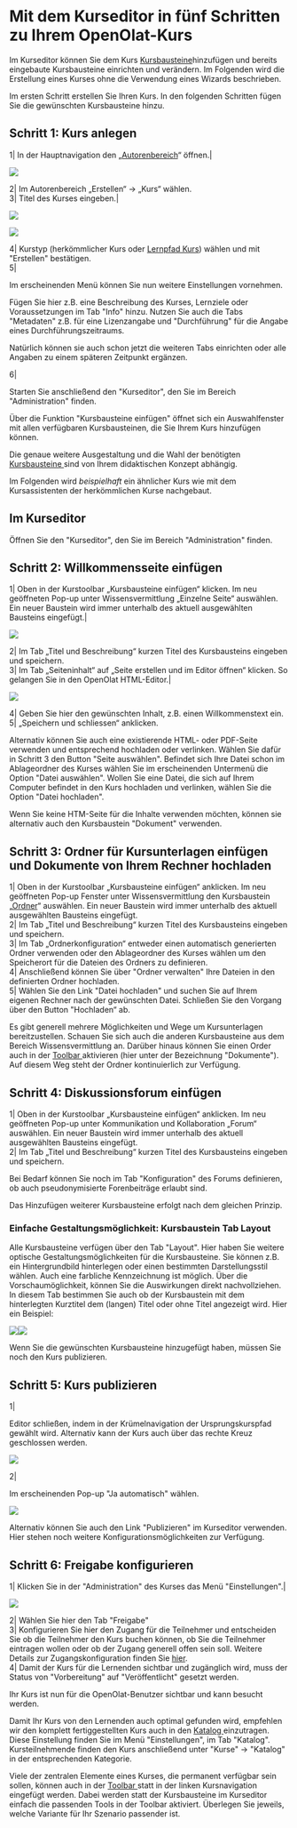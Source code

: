 # Mit dem Kurseditor in fünf Schritten zu Ihrem OpenOlat-Kurs


Im Kurseditor können Sie dem Kurs [Kursbausteine](../display/OO161DE/Kursbausteine.html)hinzufügen und bereits eingebaute
Kursbausteine einrichten und verändern. Im Folgenden wird die Erstellung eines
Kurses ohne die Verwendung eines Wizards beschrieben.

Im ersten Schritt erstellen Sie Ihren Kurs. In den folgenden Schritten fügen
Sie die gewünschten Kursbausteine hinzu.

Schritt 1: Kurs anlegen  
---  
1| In der Hauptnavigation den
„[Autorenbereich](../display/OO161DE/Autorenbereich.html)“ öffnen.|

![](assets/Kurs_erstellen_16.png)  
  
  
2| Im Autorenbereich „Erstellen“ → „Kurs“ wählen.  
3| Titel des Kurses eingeben.|

![](assets/Kurs_erstellen_154.jpg)

![](assets/Kurs_Einstellungen_Info.jpg)  
  
4| Kurstyp (herkömmlicher Kurs oder [Lernpfad
Kurs](viewpage.action%EF%B9%96pageId=108593191.html)) wählen und mit
"Erstellen" bestätigen.  
5|

Im erscheinenden Menü können Sie nun weitere Einstellungen vornehmen.

Fügen Sie hier z.B. eine Beschreibung des Kurses, Lernziele oder
Voraussetzungen im Tab "Info" hinzu. Nutzen Sie auch die Tabs "Metadaten" z.B.
für eine Lizenzangabe und "Durchführung" für die Angabe eines
Durchführungszeitraums.

Natürlich können sie auch schon jetzt die weiteren Tabs einrichten oder alle
Angaben zu einem späteren Zeitpunkt ergänzen.

  
  
  
6|

Starten Sie anschließend den "Kurseditor", den Sie im Bereich "Administration"
finden.

Über die Funktion "Kursbausteine einfügen" öffnet sich ein Auswahlfenster mit
allen verfügbaren Kursbausteinen, die Sie Ihrem Kurs hinzufügen können.  
  
Die genaue weitere Ausgestaltung und die Wahl der benötigten [Kursbausteine
](../display/OO161DE/Kursbausteine.html)sind von Ihrem didaktischen Konzept
abhängig.

Im Folgenden wird _beispielhaft_ ein ähnlicher Kurs wie mit dem
Kursassistenten der herkömmlichen Kurse nachgebaut.

## Im Kurseditor

Öffnen Sie den "Kurseditor", den Sie im Bereich "Administration" finden.

Schritt 2: Willkommensseite einfügen  
---  
1| Oben in der Kurstoolbar „Kursbausteine einfügen“ klicken. Im neu geöffneten
Pop-up unter Wissensvermittlung „Einzelne Seite“ auswählen. Ein neuer Baustein
wird immer unterhalb des aktuell ausgewählten Bausteins eingefügt.|

![](assets/Kursbausteine_einfuegen_verm.png)  
  
  
2| Im Tab „Titel und Beschreibung“ kurzen Titel des Kursbausteins eingeben und
speichern.  
3| Im Tab „Seiteninhalt“ auf „Seite erstellen und im Editor öffnen“ klicken.
So gelangen Sie in den OpenOlat HTML-Editor.|

![](assets/Einzelne_Seite_anlegen.png)  
  
  
4| Geben Sie hier den gewünschten Inhalt, z.B. einen Willkommenstext ein.  
5| „Speichern und schliessen“ anklicken.  
  
Alternativ können Sie auch eine existierende HTML- oder PDF-Seite verwenden
und entsprechend hochladen oder verlinken. Wählen Sie dafür in Schritt 3 den
Button "Seite auswählen". Befindet sich Ihre Datei schon im Ablageordner des
Kurses wählen Sie im erscheinenden Untermenü die Option "Datei auswählen".
Wollen Sie eine Datei, die sich auf Ihrem Computer befindet in den Kurs
hochladen und verlinken, wählen Sie die Option "Datei hochladen".

Wenn Sie keine HTM-Seite für die Inhalte verwenden möchten, können sie
alternativ auch den Kursbaustein "Dokument" verwenden.

Schritt 3: Ordner für Kursunterlagen einfügen und Dokumente von Ihrem Rechner
hochladen  
---  
1| Oben in der Kurstoolbar „Kursbausteine einfügen“ anklicken. Im neu
geöffneten Pop-up Fenster unter Wissensvermittlung den Kursbaustein
„[Ordner](viewpage.action%EF%B9%96pageId=108593373.html)“ auswählen. Ein neuer
Baustein wird immer unterhalb des aktuell ausgewählten Bausteins eingefügt.  
2| Im Tab „Titel und Beschreibung“ kurzen Titel des Kursbausteins eingeben und
speichern.  
3| Im Tab „Ordnerkonfiguration“ entweder einen automatisch generierten Ordner
verwenden oder den Ablageordner des Kurses wählen um den Speicherort für die
Dateien des Ordners zu definieren.  
4|  Anschließend können Sie über "Ordner verwalten" Ihre Dateien in den
definierten Ordner hochladen.  
5| Wählen Sie den Link "Datei hochladen" und suchen Sie auf Ihrem eigenen
Rechner nach der gewünschten Datei. Schließen Sie den Vorgang über den Button
"Hochladen“ ab.  
  
Es gibt generell mehrere Möglichkeiten und Wege um Kursunterlagen
bereitzustellen. Schauen Sie sich auch die anderen Kursbausteine aus dem
Bereich Wissensvermittlung an. Darüber hinaus können Sie einen Order auch in
der [Toolbar
](../display/OO161DE/Einsatz+weiterer+Kursfunktionen+der+Toolbar.html)aktivieren
(hier unter der Bezeichnung "Dokumente"). Auf diesem Weg steht der Ordner
kontinuierlich zur Verfügung.

  

Schritt 4: Diskussionsforum einfügen  
---  
1| Oben in der Kurstoolbar „Kursbausteine einfügen“ anklicken. Im neu
geöffneten Pop-up unter Kommunikation und Kollaboration „Forum“ auswählen. Ein
neuer Baustein wird immer unterhalb des aktuell ausgewählten Bausteins
eingefügt.  
2| Im Tab „Titel und Beschreibung“ kurzen Titel des Kursbausteins eingeben und
speichern.  
  
Bei Bedarf können Sie noch im Tab "Konfiguration" des Forums definieren, ob
auch pseudonymisierte Forenbeiträge erlaubt sind.

  

Das Hinzufügen weiterer Kursbausteine erfolgt nach dem gleichen Prinzip.

### Einfache Gestaltungsmöglichkeit: Kursbaustein Tab Layout

Alle Kursbausteine verfügen über den Tab "Layout". Hier haben Sie weitere
optische Gestaltungsmöglichkeiten für die Kursbausteine. Sie können z.B. ein
Hintergrundbild hinterlegen oder einen bestimmten Darstellungsstil wählen.
Auch eine farbliche Kennzeichnung ist möglich. Über die Vorschaumöglichkeit,
können Sie die Auswirkungen direkt nachvollziehen. In diesem Tab bestimmen Sie
auch ob der Kursbaustein mit dem hinterlegten Kurztitel dem (langen) Titel
oder ohne Titel angezeigt wird.  Hier ein Beispiel:

![](assets/Tab_Layouta.png)![](assets/Tab_Layoutb.png)

Wenn Sie die gewünschten Kursbausteine hinzugefügt haben, müssen Sie noch den
Kurs publizieren.

  

Schritt 5: Kurs publizieren  
---  
1|

Editor schließen, indem in der Krümelnavigation der Ursprungskurspfad gewählt
wird. Alternativ kann der Kurs auch über das rechte Kreuz geschlossen werden.

![](assets/publizieren_automatisch1.png)  
  
2|

Im erscheinenden Pop-up "Ja automatisch" wählen.

![](assets/publizieren.jpg)  
  
Alternativ können Sie auch den Link "Publizieren" im Kurseditor verwenden.
Hier stehen noch weitere Konfigurationsmöglichkeiten zur Verfügung.

Schritt 6: Freigabe konfigurieren  
---  
1| Klicken Sie in der "Administration" des Kurses das Menü "Einstellungen".|

![](assets/Tab_Freigabe1.png)  
  
  
2| Wählen Sie hier den Tab "Freigabe"  
3| Konfigurieren Sie hier den Zugang für die Teilnehmer und entscheiden Sie ob
die Teilnehmer den Kurs buchen können, ob Sie die Teilnehmer eintragen wollen
oder ob der Zugang generell offen sein soll. Weitere Details zur
Zugangskonfiguration finden Sie
[hier](../display/OO161DE/Zugangskonfiguration.html).  
4| Damit der Kurs für die Lernenden sichtbar und zugänglich wird, muss der
Status von "Vorbereitung" auf "Veröffentlicht" gesetzt werden.  
  
  

Ihr Kurs ist nun für die OpenOlat-Benutzer sichtbar und kann besucht werden.

Damit Ihr Kurs von den Lernenden auch optimal gefunden wird, empfehlen wir den
komplett fertiggestellten Kurs auch in den [Katalog
](../display/OO161DE/Kurse+und+Katalog.html)einzutragen. Diese Einstellung
finden Sie im Menü "Einstellungen", im Tab "Katalog". Kursteilnehmende finden
den Kurs anschließend unter "Kurse" → "Katalog" in der entsprechenden
Kategorie.

Viele der zentralen Elemente eines Kurses, die permanent verfügbar sein
sollen, können auch in der [Toolbar
](../display/OO161DE/Einsatz+weiterer+Kursfunktionen+der+Toolbar.html)statt in
der linken Kursnavigation eingefügt werden. Dabei werden statt der
Kursbausteine im Kurseditor einfach die passenden Tools in der Toolbar
aktiviert. Überlegen Sie jeweils, welche Variante für Ihr Szenario passender
ist.
